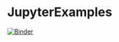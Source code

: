 # JupyterExamples
[![Binder](https://mybinder.org/badge_logo.svg)](https://mybinder.org/v2/gh/stalbrec/JupyterExamples/HEAD)
